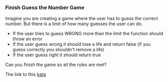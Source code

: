 ### Finish Guess the Number Game

Imagine you are creating a game where the user has to guess the correct number. But there is a limit of how many guesses the user can do.

* If the user tries to guess WRONG more than the limit the function should throw an error
* If the user guess wrong it should lose a life and return false (if you guess correctly you shouldn't remove a life)
* If the user guess right it should return true

Can you finish the game so all the rules are met? 

The link to this [kata](https://www.codewars.com/kata/finish-guess-the-number-game/javascript)
